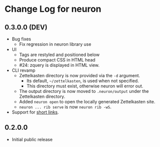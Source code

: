 # Change Log for neuron

## 0.3.0.0 (DEV)

- Bug fixes
  - Fix regression in neuron library use
- UI
  - Tags are restyled and positioned below
  - Produce compact CSS in HTML head
  - #24: zquery is displayed in HTML view.
- CLI revamp
  - Zettelkasten directory is now provided via the `-d` argument.
    - Its default, `~/zettelkasten`, is used when not specified.
    - This directory must exist, otherwise neuron will error out.
  - The output directory is now moved to `.neuron/output` under the Zettelkasten directory.
  - Added `neuron open` to open the locally generated Zettelkasten site.
  - `neuron ... rib serve` is now `neuron rib -wS`.
- Support for [short links](https://neuron.srid.ca/2014501.html).

## 0.2.0.0

- Initial public release
